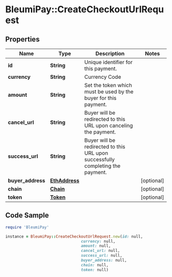 # BleumiPay::CreateCheckoutUrlRequest

## Properties

Name | Type | Description | Notes
------------ | ------------- | ------------- | -------------
**id** | **String** | Unique identifier for this payment. | 
**currency** | **String** | Currency Code | 
**amount** | **String** | Set the token which must be used by the buyer for this payment. | 
**cancel_url** | **String** | Buyer will be redirected to this URL upon canceling the payment. | 
**success_url** | **String** | Buyer will be redirected to this URL upon successfully completing the payment. | 
**buyer_address** | [**EthAddress**](EthAddress.md) |  | [optional] 
**chain** | [**Chain**](Chain.md) |  | [optional] 
**token** | [**Token**](Token.md) |  | [optional] 

## Code Sample

```ruby
require 'BleumiPay'

instance = BleumiPay::CreateCheckoutUrlRequest.new(id: null,
                                 currency: null,
                                 amount: null,
                                 cancel_url: null,
                                 success_url: null,
                                 buyer_address: null,
                                 chain: null,
                                 token: null)
```


